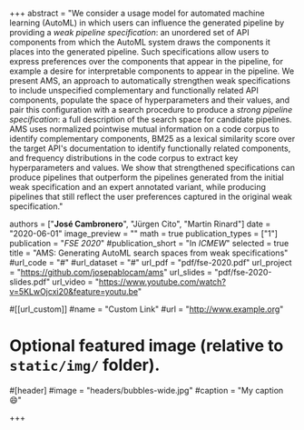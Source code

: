 +++
abstract = "We consider a usage model for automated machine learning (AutoML) in which users can influence the generated pipeline by providing a *weak pipeline specification*: an unordered set of API components from which the AutoML system draws the components it places into the generated pipeline. Such specifications allow users to express preferences over the components that appear in the pipeline, for example a desire for interpretable components to appear in the pipeline.  We present AMS, an approach to automatically strengthen weak specifications to include unspecified complementary and functionally related API components, populate the space of hyperparameters and their values, and pair this configuration with a search procedure to produce a *strong pipeline specification*: a full description of the search space for candidate pipelines. AMS uses normalized pointwise mutual information on a code corpus to identify complementary components, BM25 as a lexical similarity score over the target API's documentation to identify functionally related components, and frequency distributions in the code corpus to extract key hyperparameters and values. We show that strengthened specifications can produce pipelines that outperform the pipelines generated from the initial weak specification and an expert annotated variant, while producing pipelines that still reflect the user preferences captured in the original weak specification."

authors = ["**José Cambronero**", "Jürgen Cito", "Martin Rinard"]
date = "2020-06-01"
image_preview = ""
math = true
publication_types = ["1"]
publication = "*FSE 2020*"
#publication_short = "In *ICMEW*"
selected = true
title = "AMS: Generating AutoML search spaces from weak specifications"
#url_code = "#"
#url_dataset = "#"
url_pdf = "pdf/fse-2020.pdf"
url_project = "https://github.com/josepablocam/ams"
url_slides = "pdf/fse-2020-slides.pdf"
url_video = "https://www.youtube.com/watch?v=5KLwOjcxi20&feature=youtu.be"

#[[url_custom]]
#name = "Custom Link"
#url = "http://www.example.org"

# Optional featured image (relative to `static/img/` folder).
#[header]
#image = "headers/bubbles-wide.jpg"
#caption = "My caption :smile:"

+++
